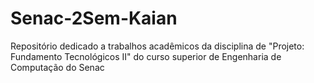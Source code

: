 # Senac-2Sem-Kaian
Repositório dedicado a trabalhos acadêmicos da disciplina de "Projeto: Fundamento Tecnológicos II" do curso superior de Engenharia de Computação do Senac
